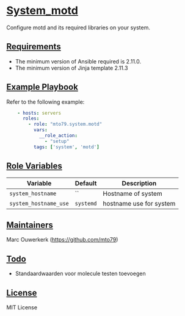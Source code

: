 # [System_motd](#system-motd)

Configure motd and its required libraries on your system.

## [Requirements](#requirements)

* The minimum version of Ansible required is 2.11.0.
* The minimum version of Jinja template 2.11.3

## [Example Playbook](#example-playbook)

Refer to the following example:

```yaml
    - hosts: servers
      roles:
        - role: "mto79.system.motd"
          vars:
            __role_action:
              - "setup"
          tags: ['system', 'motd']

```

## [Role Variables](#role-variables)

| Variable | Default | Description |
| -------- | ------- | ----------- |
| `system_hostname` | `` | Hostname of system |
| `system_hostname_use` | `systemd` | hostname use for system |

## [Maintainers](#maintainers)

Marc Ouwerkerk (<https://github.com/mto79>)

## [Todo](#todo)

* Standaardwaarden voor molecule testen toevoegen

## [License](#license)

MIT License
